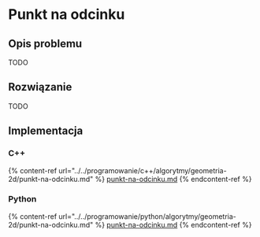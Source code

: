 # Punkt na odcinku

## Opis problemu

TODO

## Rozwiązanie

TODO

## Implementacja

### C++

{% content-ref url="../../programowanie/c++/algorytmy/geometria-2d/punkt-na-odcinku.md" %}
[punkt-na-odcinku.md](../../programowanie/c++/algorytmy/geometria-2d/punkt-na-odcinku.md)
{% endcontent-ref %}

### Python

{% content-ref url="../../programowanie/python/algorytmy/geometria-2d/punkt-na-odcinku.md" %}
[punkt-na-odcinku.md](../../programowanie/python/algorytmy/geometria-2d/punkt-na-odcinku.md)
{% endcontent-ref %}
